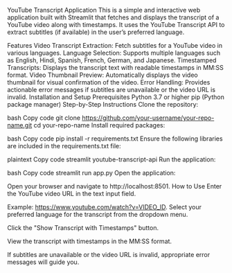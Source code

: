 

YouTube Transcript Application
This is a simple and interactive web application built with Streamlit that fetches and displays the transcript of a YouTube video along with timestamps. It uses the YouTube Transcript API to extract subtitles (if available) in the user’s preferred language.

Features
Video Transcript Extraction: Fetch subtitles for a YouTube video in various languages.
Language Selection: Supports multiple languages such as English, Hindi, Spanish, French, German, and Japanese.
Timestamped Transcripts: Displays the transcript text with readable timestamps in MM:SS format.
Video Thumbnail Preview: Automatically displays the video thumbnail for visual confirmation of the video.
Error Handling: Provides actionable error messages if subtitles are unavailable or the video URL is invalid.
Installation and Setup
Prerequisites
Python 3.7 or higher
pip (Python package manager)
Step-by-Step Instructions
Clone the repository:

bash
Copy code
git clone https://github.com/your-username/your-repo-name.git
cd your-repo-name
Install required packages:

bash
Copy code
pip install -r requirements.txt
Ensure the following libraries are included in the requirements.txt file:

plaintext
Copy code
streamlit
youtube-transcript-api
Run the application:

bash
Copy code
streamlit run app.py
Open the application:

Open your browser and navigate to http://localhost:8501.
How to Use
Enter the YouTube video URL in the text input field.

Example: https://www.youtube.com/watch?v=VIDEO_ID.
Select your preferred language for the transcript from the dropdown menu.

Click the "Show Transcript with Timestamps" button.

View the transcript with timestamps in the MM:SS format.

If subtitles are unavailable or the video URL is invalid, appropriate error messages will guide you.

